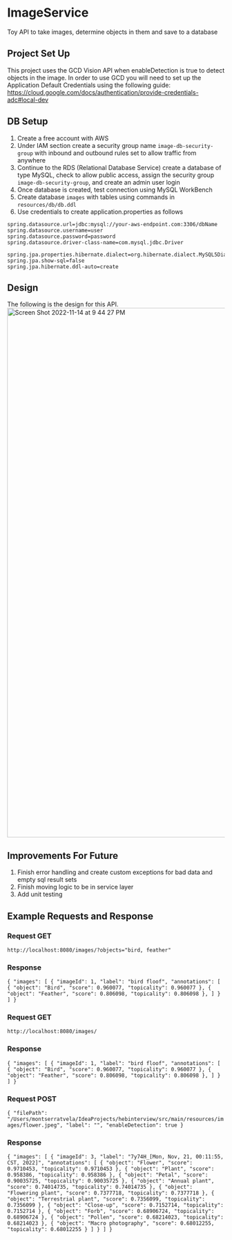 # ImageService
Toy API to take images, determine objects in them and save to a database

## Project Set Up
This project uses the GCD Vision API when enableDetection is true to detect objects in the image.
In order to use GCD you will need to set up the Application Default Credentials using the following guide: 
https://cloud.google.com/docs/authentication/provide-credentials-adc#local-dev

## DB Setup
1. Create a free account with AWS
2. Under IAM section create a security group name `image-db-security-group` with inbound and outbound rules set to allow traffic from anywhere 
3. Continue to the RDS (Relational Database Service) create a database of type MySQL, check to allow public access, assign the security group `image-db-security-group`, and create an admin user login
4. Once database is created, test connection using MySQL WorkBench
5. Create database `images` with tables using commands in `resources/db/db.ddl`
6. Use credentials to create application.properties as follows
```
spring.datasource.url=jdbc:mysql://your-aws-endpoint.com:3306/dbName
spring.datasource.username=user
spring.datasource.password=password
spring.datasource.driver-class-name=com.mysql.jdbc.Driver

spring.jpa.properties.hibernate.dialect=org.hibernate.dialect.MySQL5Dialect
spring.jpa.show-sql=false
spring.jpa.hibernate.ddl-auto=create
```

## Design
The following is the design for this API. 
<img width="1225" alt="Screen Shot 2022-11-14 at 9 44 27 PM" src="https://user-images.githubusercontent.com/43353944/202354768-44c20559-148c-4803-bb16-1aad2dc945ee.png">

## Improvements For Future
1. Finish error handling and create custom exceptions for bad data and empty sql result sets
2. Finish moving logic to be in service layer 
3. Add unit testing

## Example Requests and Response

### Request GET
`http://localhost:8080/images/?objects="bird, feather"`

### Response
`{
    "images": [
            {
                "imageId": 1,
                "label": "bird floof",
                "annotations": [
                    {
                    "object": "Bird",
                    "score": 0.960077,
                    "topicality": 0.960077
                    },
                    {
                    "object": "Feather",
                    "score": 0.806098,
                    "topicality": 0.806098
                    },
                ]
            }
        ]
}`

### Request GET
`http://localhost:8080/images/`

### Response
`{
    "images": [
            {
                "imageId": 1,
                "label": "bird floof",
                "annotations": [
                    {
                    "object": "Bird",
                    "score": 0.960077,
                    "topicality": 0.960077
                    },
                    {
                    "object": "Feather",
                    "score": 0.806098,
                    "topicality": 0.806098
                    },
                ]
            }
        ]
}`

### Request POST 
`{
"filePath": "/Users/montserratvela/IdeaProjects/hebinterview/src/main/resources/images/flower.jpeg",
"label": "",
"enableDetection": true
}`

### Response
`{
"images": [
    {
        "imageId": 3,
        "label": "7y74H_[Mon, Nov, 21, 00:11:55, CST, 2022]",
        "annotations": [
            {
                "object": "Flower",
                "score": 0.9710453,
                "topicality": 0.9710453
            },
            {
                "object": "Plant",
                "score": 0.958386,
                "topicality": 0.958386
            },
            {
                "object": "Petal",
                "score": 0.90035725,
                "topicality": 0.90035725
            },
            {
                "object": "Annual plant",
                "score": 0.74014735,
                "topicality": 0.74014735
            },
            {
                "object": "Flowering plant",
                "score": 0.7377718,
                "topicality": 0.7377718
            },
            {
                "object": "Terrestrial plant",
                "score": 0.7356099,
                "topicality": 0.7356099
            },
            {
                "object": "Close-up",
                "score": 0.7152714,
                "topicality": 0.7152714
            },
            {
                "object": "Forb",
                "score": 0.68906724,
                "topicality": 0.68906724
            },
            {
                "object": "Pollen",
                "score": 0.68214023,
                "topicality": 0.68214023
            },
            {
                "object": "Macro photography",
                "score": 0.68012255,
                "topicality": 0.68012255
            }
        ]
        }
    ]
}`
